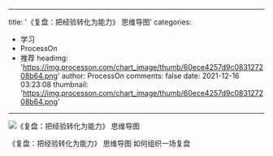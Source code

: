 
---
title: '《复盘：把经验转化为能力》 思维导图'
categories: 
 - 学习
 - ProcessOn
 - 推荐
headimg: 'https://img.processon.com/chart_image/thumb/60ece4257d9c083127208b64.png'
author: ProcessOn
comments: false
date: 2021-12-16 03:23:08
thumbnail: 'https://img.processon.com/chart_image/thumb/60ece4257d9c083127208b64.png'
---

<div>   
<img class="thumb" alt="《复盘：把经验转化为能力》 思维导图" src="https://img.processon.com/chart_image/thumb/60ece4257d9c083127208b64.png" referrerpolicy="no-referrer">
<p>《复盘：把经验转化为能力》 思维导图
如何组织一场复盘</p>  
</div>
            